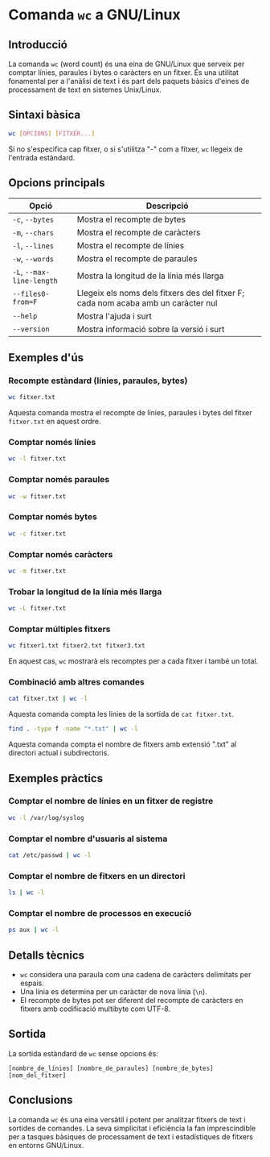# Comanda `wc` a GNU/Linux

## Introducció

La comanda `wc` (word count) és una eina de GNU/Linux que serveix per comptar línies, paraules i bytes o caràcters en un fitxer. És una utilitat fonamental per a l'anàlisi de text i és part dels paquets bàsics d'eines de processament de text en sistemes Unix/Linux.

## Sintaxi bàsica

```bash
wc [OPCIONS] [FITXER...]
```

Si no s'especifica cap fitxer, o si s'utilitza "-" com a fitxer, `wc` llegeix de l'entrada estàndard.

## Opcions principals

| Opció                     | Descripció                                                                         |
| ------------------------- | ---------------------------------------------------------------------------------- |
| `-c`, `--bytes`           | Mostra el recompte de bytes                                                        |
| `-m`, `--chars`           | Mostra el recompte de caràcters                                                    |
| `-l`, `--lines`           | Mostra el recompte de línies                                                       |
| `-w`, `--words`           | Mostra el recompte de paraules                                                     |
| `-L`, `--max-line-length` | Mostra la longitud de la línia més llarga                                          |
| `--files0-from=F`         | Llegeix els noms dels fitxers des del fitxer F; cada nom acaba amb un caràcter nul |
| `--help`                  | Mostra l'ajuda i surt                                                              |
| `--version`               | Mostra informació sobre la versió i surt                                           |

## Exemples d'ús

### Recompte estàndard (línies, paraules, bytes)

```bash
wc fitxer.txt
```

Aquesta comanda mostra el recompte de línies, paraules i bytes del fitxer `fitxer.txt` en aquest ordre.

### Comptar només línies

```bash
wc -l fitxer.txt
```

### Comptar només paraules

```bash
wc -w fitxer.txt
```

### Comptar només bytes

```bash
wc -c fitxer.txt
```

### Comptar només caràcters

```bash
wc -m fitxer.txt
```

### Trobar la longitud de la línia més llarga

```bash
wc -L fitxer.txt
```

### Comptar múltiples fitxers

```bash
wc fitxer1.txt fitxer2.txt fitxer3.txt
```

En aquest cas, `wc` mostrarà els recomptes per a cada fitxer i també un total.

### Combinació amb altres comandes

```bash
cat fitxer.txt | wc -l
```

Aquesta comanda compta les línies de la sortida de `cat fitxer.txt`.

```bash
find . -type f -name "*.txt" | wc -l
```

Aquesta comanda compta el nombre de fitxers amb extensió ".txt" al directori actual i subdirectoris.

## Exemples pràctics

### Comptar el nombre de línies en un fitxer de registre

```bash
wc -l /var/log/syslog
```

### Comptar el nombre d'usuaris al sistema

```bash
cat /etc/passwd | wc -l
```

### Comptar el nombre de fitxers en un directori

```bash
ls | wc -l
```

### Comptar el nombre de processos en execució

```bash
ps aux | wc -l
```

## Detalls tècnics

- `wc` considera una paraula com una cadena de caràcters delimitats per espais.
- Una línia es determina per un caràcter de nova línia (`\n`).
- El recompte de bytes pot ser diferent del recompte de caràcters en fitxers amb codificació multibyte com UTF-8.

## Sortida

La sortida estàndard de `wc` sense opcions és:

```
[nombre_de_línies] [nombre_de_paraules] [nombre_de_bytes] [nom_del_fitxer]
```

## Conclusions

La comanda `wc` és una eina versàtil i potent per analitzar fitxers de text i sortides de comandes. La seva simplicitat i eficiència la fan imprescindible per a tasques bàsiques de processament de text i estadístiques de fitxers en entorns GNU/Linux.

